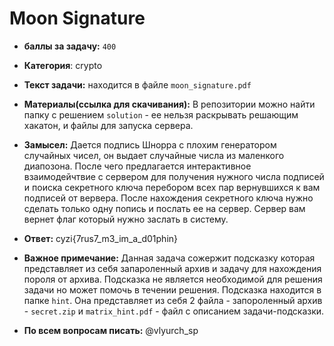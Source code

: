 # Moon Signature

- **баллы за задачу:** `400`
- **Категория**: crypto

- **Текст задачи:** находится в файле `moon_signature.pdf`

- **Материалы(ссылка для скачивания):** В репозитории можно найти папку с решением `solution` - ее нельзя раскрывать решающим хакатон, и файлы для запуска сервера.
- **Замысел:** Дается подпись Шнорра с плохим генератором случайных чисел, он выдает случайные числа из маленкого диапозона. После чего предлагается интерактивное взаимодейчтвие с сервером для получения нужного числа подписей и поиска секретного ключа перебором всех пар вернувшихся к вам подписей от вервера. После нахождения секретного ключа нужно сделать только одну попись и послать ее на сервер. Сервер вам вернет флаг который нужно заслать в систему.

- **Ответ:** cyzi{7rus7_m3_im_a_d01phin}

- **Важное примечание:** Данная задача сожержит подсказку которая представляет из себя запароленный архив и задачу для нахождения пороля от архива. Подсказка не является необходимой для решения задачи но может помочь в течении решения. Подсказка находится в папке `hint`. Она представляет из себя 2 файла - запороленный архив - `secret.zip` и `matrix_hint.pdf` - файл с описанием задачи-подсказки.

- **По всем вопросам писать:** @vlyurch_sp
